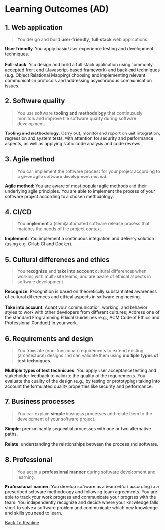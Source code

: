 # Learning Outcomes (AD)

## 1. Web application
> You design and build **user-friendly**, **full-stack** web applications.

**User friendly**: You apply basic User experience testing and development techniques. <br><br>**Full-stack**: You design and build a full stack application using commonly accepted front end (Javascript-based framework) and back end techniques (e.g. Object Relational Mapping) choosing and implementing relevant communication protocols and addressing asynchronous communication issues.


## 2. Software quality
> You use software **tooling and methodology** that continuously monitors and improve the software quality during software development.

**Tooling and methodology**: Carry out, monitor and report on unit integration, regression and system tests, with attention for security and performance aspects, as well as applying static code analysis and code reviews.


## 3. Agile method
> You can implement the software process for your project according to a given agile software development method.

**Agile method**: You are aware of most popular agile methods and their underlying agile principles. You are able to implement the process of your software project according to a chosen methodology.


## 4. CI/CD
> You **implement** a (semi)automated software release process that matches the needs of the project context.

**Implement**: You implement a continuous integration and delivery solution (using e.g. Gitlab CI and Docker).


## 5. Cultural differences and ethics
> You **recognize** and **take into account** cultural differences when working with multi-site teams, and are aware of ethical aspects in software development.

**Recognize**: Recognition is based on theoretically substantiated awareness of cultural differences and ethical aspects in software engineering. <br><br>**Take into account**: Adapt your communication, working, and behavior styles to work with other developers from different cultures; Address one of the standard Programming Ethical Guidelines (e.g., ACM Code of Ethics and Professional Conduct) in your work.


## 6. Requirements and design
> You translate (non-functional) requirements to extend existing (architectural) designs and can validate them using **multiple types of test techniques**.

**Multiple types of test techniques**: You apply user acceptance testing and stakeholder feedback to validate the quality of the requirements. You evaluate the quality of the design (e.g., by testing or prototyping) taking into account the formulated quality properties like security and performance.


## 7. Business processes
> You can explain **simple** business processes and relate them to the development of your software project.

 **Simple**: predominantly sequential processes with one or two alternative paths. <br><br>**Relate**: understanding the relationships between the process and software.
 
 
 ## 8. Professional
 > You act in a **professional manner** during software development and learning.

**Professional manner**: You develop software as a team effort according to a prescribed software methodology and following team agreements. You are able to track your work progress and communicate your progress with the team. You independently recognize and decide where your knowledge falls short to solve a software problem and communicate which new knowledge and skills you need to learn.

[Back To Readme](/README.md)
